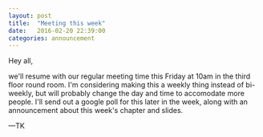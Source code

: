 ```yaml
---
layout: post
title:  "Meeting this week"
date:   2016-02-20 22:39:00
categories: announcement
---
```


Hey all,

we'll resume with our regular meeting time this Friday at 10am in the third floor round room.
I'm considering making this a weekly thing instead of bi-weekly, but will probably change the day and time to accomodate more people.
I'll send out a google poll for this later in the week, along with an announcement about this week's chapter and slides.

&mdash;TK
